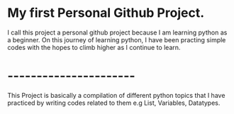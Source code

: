 # My first Personal Github Project.
I call this project a personal github project because I am learning python as a beginner. 
On this journey of learning python, I have been practing simple codes with the hopes to climb higher as I continue to learn. 
# ----------------------
This Project is basically a compilation of different python topics that I have practiced by writing codes related to them e.g List, Variables, Datatypes.